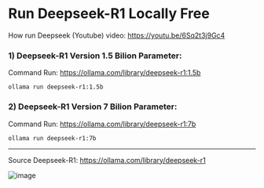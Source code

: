 # Run Deepseek-R1 Locally Free

How run Deepseek (Youtube) video: https://youtu.be/6Sq2t3j9Gc4

### 1) Deepseek-R1 Version 1.5 Bilion Parameter:

Command Run: https://ollama.com/library/deepseek-r1:1.5b
    
    ollama run deepseek-r1:1.5b

### 2) Deepseek-R1 Version 7 Bilion Parameter:

Command Run: https://ollama.com/library/deepseek-r1:7b

    ollama run deepseek-r1:7b
------------------------------------------------------
Source Deepseek-R1: https://ollama.com/library/deepseek-r1

![image](https://github.com/user-attachments/assets/4da4a56b-4716-41d7-a6b8-d743cf6a8fc4)
